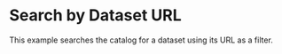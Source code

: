 # Search by Dataset URL

This example searches the catalog for a dataset using its URL as a filter.
